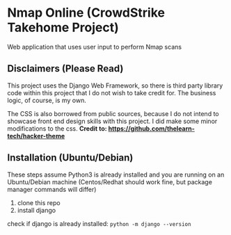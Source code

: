 # Nmap Online (CrowdStrike Takehome Project)

Web application that uses user input to perform Nmap scans

## Disclaimers (Please Read)

This project uses the Django Web Framework, so there is third party library code within this project that I do not wish to take credit for. The business logic, of course, is my own. 

The CSS is also borrowed from public sources, because I do not intend to showcase front end design skills with this project. I did make some minor modifications to the css. **Credit to: https://github.com/thelearn-tech/hacker-theme**


## Installation (Ubuntu/Debian)

These steps assume Python3 is already installed and you are running on an Ubuntu/Debian machine (Centos/Redhat should work fine, but package manager commands will differ)

1. clone this repo
2. install django


check if django is already installed: ```python -m django --version```
